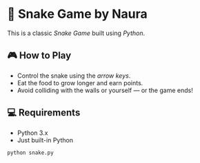 
# 🐍 Snake Game by Naura

This is a classic *Snake Game* built using *Python*.

## 🎮 How to Play
- Control the snake using the *arrow keys*.
- Eat the food to grow longer and earn points.
- Avoid colliding with the walls or yourself — or the game ends!

## 💻 Requirements
- Python 3.x
- Just built-in Python


```bash
python snake.py
